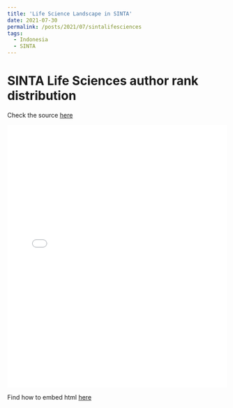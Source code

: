 ```yaml
---
title: 'Life Science Landscape in SINTA'
date: 2021-07-30
permalink: /posts/2021/07/sintalifesciences
tags:
  - Indonesia
  - SINTA
---
```

# SINTA Life Sciences author rank distribution
Check the source [here](https://github.com/matinnuhamunada/SINTA_data_mining)

<iframe src="/files/bio_sinta.html"
    sandbox="allow-same-origin allow-scripts"
    width="100%"
    height="600"
    scrolling="no"
    seamless="seamless"
    frameborder="0">
</iframe>

Find how to embed html [here](https://p-mckenzie.github.io/2017/12/01/embedding-bokeh-with-github-pages/)